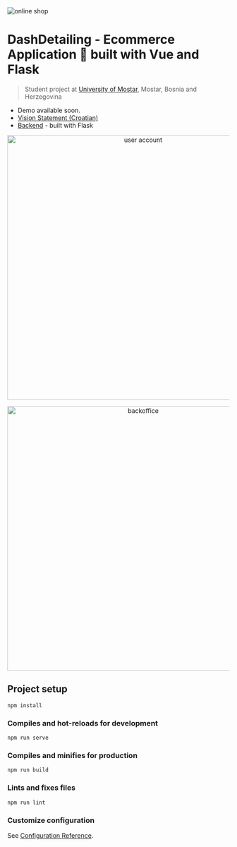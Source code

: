 <img src="https://user-images.githubusercontent.com/57301167/116810896-9a511e80-ab46-11eb-8920-b07edb0dab05.png" alt="online shop">

# DashDetailing - Ecommerce Application 🛒 built with Vue and Flask
> Student project at [University of Mostar](https://www.sum.ba/en), Mostar, Bosnia and Herzegovina
- Demo available soon.
- [Vision Statement (Croatian)](https://docs.google.com/document/d/1JzsLHWfdC9LEyuukmeVUxToQmCsCsy9Hc-fkxp9aitw/edit?usp=sharing)
- [Backend](https://github.com/VjekoRezic/FlaskBackend) - built with Flask

<p align="center">
<img src="https://media.giphy.com/media/uLGIhUi4x7WqoTwBOR/giphy.gif" width="600" alt="user account">
</p>
<p align="center">
<img src="https://media.giphy.com/media/jKtVTfstW5xekPbG2j/giphy.gif" width="600" alt="backoffice">
</p>

## Project setup
```
npm install
```

### Compiles and hot-reloads for development
```
npm run serve
```

### Compiles and minifies for production
```
npm run build
```

### Lints and fixes files
```
npm run lint
```

### Customize configuration
See [Configuration Reference](https://cli.vuejs.org/config/).
